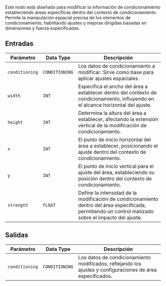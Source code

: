 Este nodo está diseñado para modificar la información de condicionamiento estableciendo áreas específicas dentro del contexto de condicionamiento. Permite la manipulación espacial precisa de los elementos de condicionamiento, habilitando ajustes y mejoras dirigidas basadas en dimensiones y fuerza especificadas.

## Entradas

| Parámetro | Data Type | Descripción |
|-----------|-------------|-------------|
| `conditioning` | `CONDITIONING` | Los datos de condicionamiento a modificar. Sirve como base para aplicar ajustes espaciales. |
| `width`   | `INT`      | Especifica el ancho del área a establecer dentro del contexto de condicionamiento, influyendo en el alcance horizontal del ajuste. |
| `height`  | `INT`      | Determina la altura del área a establecer, afectando la extensión vertical de la modificación de condicionamiento. |
| `x`       | `INT`      | El punto de inicio horizontal del área a establecer, posicionando el ajuste dentro del contexto de condicionamiento. |
| `y`       | `INT`      | El punto de inicio vertical para el ajuste del área, estableciendo su posición dentro del contexto de condicionamiento. |
| `strength`| `FLOAT`    | Define la intensidad de la modificación de condicionamiento dentro del área especificada, permitiendo un control matizado sobre el impacto del ajuste. |

## Salidas

| Parámetro | Data Type | Descripción |
|-----------|-------------|-------------|
| `conditioning` | `CONDITIONING` | Los datos de condicionamiento modificados, reflejando los ajustes y configuraciones de área especificados. |
